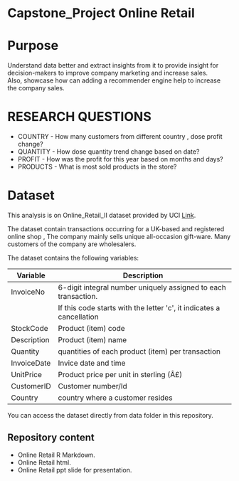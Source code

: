 # Capstone_Project Online Retail

# Purpose

Understand data better and extract insights from it to provide insight for decision-makers to improve company marketing and increase sales.<br />
Also, showcase how can adding a recommender engine help to increase the company sales.

# RESEARCH QUESTIONS
* COUNTRY - How many customers from different country , dose profit change?<br />
* QUANTITY - How dose quantity trend change based on date?<br />
* PROFIT - How was the profit for this year based on months and days?<br />
* PRODUCTS - What is most sold products in the store?


# Dataset

This analysis is on Online_Retail_II dataset provided by UCI [Link](https://archive.ics.uci.edu/ml/datasets/Online+Retail+II). <br /> 

The dataset contain transactions occurring for a UK-based and registered online shop , The company mainly sells unique all-occasion gift-ware. Many customers of the company are wholesalers. <br /> 

The dataset contains the following variables:<br /> 

| Variable       | Description                                                         |
|----------------|---------------------------------------------------------------------|
| InvoiceNo      |6-digit integral number uniquely assigned to each transaction.       |
|                |If this code starts with the letter 'c', it indicates a cancellation |
| StockCode      | Product (item) code                                                 |
| Description    |  Product (item) name                                                |
| Quantity       |  quantities of each product (item) per transaction                  |   
| InvoiceDate    | Invice date and time                                                |
| UnitPrice      |  Product price per unit in sterling (Â£)                            |
| CustomerID     | Customer number/Id                                                  |
| Country        | country where a customer resides                                    |


You can access the dataset directly from data folder in this repository.

## Repository content

* Online Retail R Markdown.<br />
* Online Retail html.<br />
* Online Retail ppt slide for presentation.
